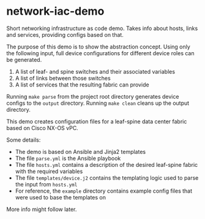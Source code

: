 # network-iac-demo
Short networking infrastructure as code demo. Takes info about hosts, links and services, providing configs based on that.  

The purpose of this demo is to show the abstraction concept. Using only the following input, full device configurations for different device roles can be generated.
1. A list of leaf- and spine switches and their associated variables
2. A list of links between those switches
3. A list of services that the resulting fabric can provide

Running `make parse` from the project root directory generates device configs to the `output` directory. Running `make clean` cleans up the output directory.  

This demo creates configuration files for a leaf-spine data center fabric based on Cisco NX-OS vPC.

Some details:
- The demo is based on Ansible and Jinja2 templates
- The file `parse.yml` is the Ansible playbook
- The file `hosts.yml` contains a description of the desired leaf-spine fabric with the required variables
- The file `templates/device.j2` contains the templating logic used to parse the input from `hosts.yml`
- For reference, the `example` directory contains example config files that were used to base the templates on

More info might follow later.  
